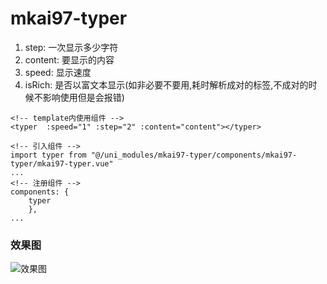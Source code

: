 # mkai97-typer
1. step: 一次显示多少字符
2. content: 要显示的内容
3. speed: 显示速度
4. isRich: 是否以富文本显示(如非必要不要用,耗时解析成对的标签,不成对的时候不影响使用但是会报错)

```
<!-- template内使用组件 -->
<typer  :speed="1" :step="2" :content="content"></typer>

<!-- 引入组件 -->
import typer from "@/uni_modules/mkai97-typer/components/mkai97-typer/mkai97-typer.vue" 
...
<!-- 注册组件 -->
components: {
	typer
	},
...
```
### 效果图
![效果图](https://cdn-1304584475.cos.ap-beijing.myqcloud.com/uPic/2023-03-21-15-03-55.309_1679379041.gif)
